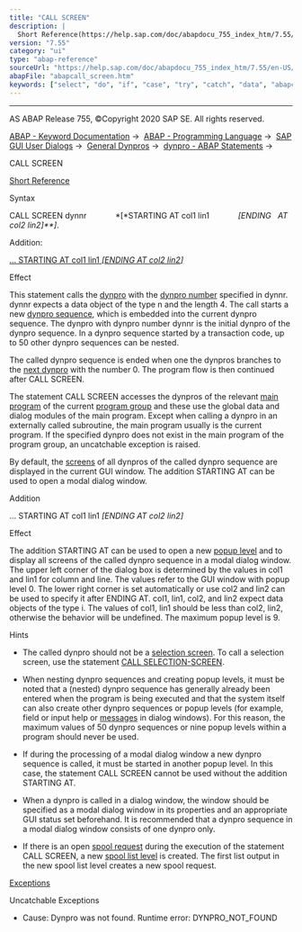 ```yaml
---
title: "CALL SCREEN"
description: |
  Short Reference(https://help.sap.com/doc/abapdocu_755_index_htm/7.55/en-US/abapcall_screen_shortref.htm) Syntax CALL SCREEN dynnr STARTING AT col1 lin1 ENDING   AT col2 lin2. Addition: ... STARTING AT col1 lin1 ENDING AT col2 lin2(#!ABAP_ONE_ADD@1@) Effect This statement
version: "7.55"
category: "ui"
type: "abap-reference"
sourceUrl: "https://help.sap.com/doc/abapdocu_755_index_htm/7.55/en-US/abapcall_screen.htm"
abapFile: "abapcall_screen.htm"
keywords: ["select", "do", "if", "case", "try", "catch", "data", "abapcall", "screen"]
---
```


* * *

AS ABAP Release 755, ©Copyright 2020 SAP SE. All rights reserved.

[ABAP - Keyword Documentation](https://help.sap.com/doc/abapdocu_755_index_htm/7.55/en-US/abenabap.htm) →  [ABAP - Programming Language](https://help.sap.com/doc/abapdocu_755_index_htm/7.55/en-US/abenabap_reference.htm) →  [SAP GUI User Dialogs](https://help.sap.com/doc/abapdocu_755_index_htm/7.55/en-US/abenabap_screens.htm) →  [General Dynpros](https://help.sap.com/doc/abapdocu_755_index_htm/7.55/en-US/abenabap_dynpros.htm) →  [dynpro - ABAP Statements](https://help.sap.com/doc/abapdocu_755_index_htm/7.55/en-US/abenabap_dynpros_abap_statements.htm) → 

CALL SCREEN

[Short Reference](https://help.sap.com/doc/abapdocu_755_index_htm/7.55/en-US/abapcall_screen_shortref.htm)

Syntax

CALL SCREEN dynnr
            *\[*STARTING AT col1 lin1
            *\[*ENDING   AT col2 lin2*\]**\]*.

Addition:

[... STARTING AT col1 lin1 *\[*ENDING AT col2 lin2*\]*](#!ABAP_ONE_ADD@1@)

Effect

This statement calls the [dynpro](https://help.sap.com/doc/abapdocu_755_index_htm/7.55/en-US/abendynpro_glosry.htm "Glossary Entry") with the [dynpro number](https://help.sap.com/doc/abapdocu_755_index_htm/7.55/en-US/abendynpro_number_glosry.htm "Glossary Entry") specified in dynnr. dynnr expects a data object of the type n and the length 4. The call starts a new [dynpro sequence](https://help.sap.com/doc/abapdocu_755_index_htm/7.55/en-US/abendynpro_sequence_glosry.htm "Glossary Entry"), which is embedded into the current dynpro sequence. The dynpro with dynpro number dynnr is the initial dynpro of the dynpro sequence. In a dynpro sequence started by a transaction code, up to 50 other dynpro sequences can be nested.

The called dynpro sequence is ended when one the dynpros branches to the [next dynpro](https://help.sap.com/doc/abapdocu_755_index_htm/7.55/en-US/abennext_dynpro_glosry.htm "Glossary Entry") with the number 0. The program flow is then continued after CALL SCREEN.

The statement CALL SCREEN accesses the dynpros of the relevant [main program](https://help.sap.com/doc/abapdocu_755_index_htm/7.55/en-US/abenmain_program_glosry.htm "Glossary Entry") of the current [program group](https://help.sap.com/doc/abapdocu_755_index_htm/7.55/en-US/abenprogram_group_glosry.htm "Glossary Entry") and these use the global data and dialog modules of the main program. Except when calling a dynpro in an externally called subroutine, the main program usually is the current program. If the specified dynpro does not exist in the main program of the program group, an uncatchable exception is raised.

By default, the [screens](https://help.sap.com/doc/abapdocu_755_index_htm/7.55/en-US/abenscreen_glosry.htm "Glossary Entry") of all dynpros of the called dynpro sequence are displayed in the current GUI window. The addition STARTING AT can be used to open a modal dialog window.

Addition

... STARTING AT col1 lin1 *\[*ENDING AT col2 lin2*\]*

Effect

The addition STARTING AT can be used to open a new [popup level](https://help.sap.com/doc/abapdocu_755_index_htm/7.55/en-US/abenpop-up_level_glosry.htm "Glossary Entry") and to display all screens of the called dynpro sequence in a modal dialog window. The upper left corner of the dialog box is determined by the values in col1 and lin1 for column and line. The values refer to the GUI window with popup level 0. The lower right corner is set automatically or use col2 and lin2 can be used to specify it after ENDING AT. col1, lin1, col2, and lin2 expect data objects of the type i. The values of col1, lin1 should be less than col2, lin2, otherwise the behavior will be undefined. The maximum popup level is 9.

Hints

-   The called dynpro should not be a [selection screen](https://help.sap.com/doc/abapdocu_755_index_htm/7.55/en-US/abenselection_screen_glosry.htm "Glossary Entry"). To call a selection screen, use the statement [CALL SELECTION-SCREEN](https://help.sap.com/doc/abapdocu_755_index_htm/7.55/en-US/abapcall_selection_screen.htm).

-   When nesting dynpro sequences and creating popup levels, it must be noted that a (nested) dynpro sequence has generally already been entered when the program is being executed and that the system itself can also create other dynpro sequences or popup levels (for example, field or input help or [messages](https://help.sap.com/doc/abapdocu_755_index_htm/7.55/en-US/abenmessage_glosry.htm "Glossary Entry") in dialog windows). For this reason, the maximum values of 50 dynpro sequences or nine popup levels within a program should never be used.

-   If during the processing of a modal dialog window a new dynpro sequence is called, it must be started in another popup level. In this case, the statement CALL SCREEN cannot be used without the addition STARTING AT.

-   When a dynpro is called in a dialog window, the window should be specified as a modal dialog window in its properties and an appropriate GUI status set beforehand. It is recommended that a dynpro sequence in a modal dialog window consists of one dynpro only.

-   If there is an open [spool request](https://help.sap.com/doc/abapdocu_755_index_htm/7.55/en-US/abenspool_request_glosry.htm "Glossary Entry") during the execution of the statement CALL SCREEN, a new [spool list level](https://help.sap.com/doc/abapdocu_755_index_htm/7.55/en-US/abenspool_list_level_glosry.htm "Glossary Entry") is created. The first list output in the new spool list level creates a new spool request.
    

[Exceptions](https://help.sap.com/doc/abapdocu_755_index_htm/7.55/en-US/abenabap_language_exceptions.htm)

Uncatchable Exceptions

-   Cause: Dynpro was not found.
    Runtime error: DYNPRO\_NOT\_FOUND
